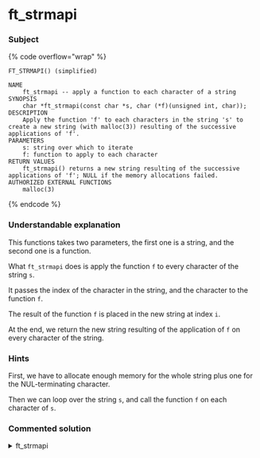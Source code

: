 # ft\_strmapi

### Subject

{% code overflow="wrap" %}
```
FT_STRMAPI() (simplified)

NAME
    ft_strmapi -- apply a function to each character of a string
SYNOPSIS
    char *ft_strmapi(const char *s, char (*f)(unsigned int, char));
DESCRIPTION
    Apply the function 'f' to each characters in the string 's' to create a new string (with malloc(3)) resulting of the successive applications of 'f'.
PARAMETERS
    s: string over which to iterate
    f: function to apply to each character
RETURN VALUES
    ft_strmapi() returns a new string resulting of the successive applications of 'f'; NULL if the memory allocations failed.
AUTHORIZED EXTERNAL FUNCTIONS
    malloc(3)
```
{% endcode %}

### Understandable explanation

This functions takes two parameters, the first one is a string, and the second one is a function.

What `ft_strmapi` does is apply the function `f` to every character of the string `s`.

It passes the index of the character in the string, and the character to the function `f`.

The result of the function `f` is placed in the new string at index `i`.

At the end, we return the new string resulting of the application of `f` on every character of the string.

### Hints

First, we have to allocate enough memory for the whole string plus one for the NUL-terminating character.

Then we can loop over the string `s`, and call the function `f` on each character of `s`.

### Commented solution

<details>

<summary>ft_strmapi</summary>

{% code title="ft_strmapi.c" overflow="wrap" lineNumbers="true" %}
```c
#include "libft.h"

char *ft_strmapi(const char *s, char (*f)(unsigned int, char))
{
    unsigned int i;
    char *res;
    
    /* allocating the memory for the new string */
    res = malloc((ft_strlen(s) + 1) * sizeof(char));
    if (!res)
        return (NULL);
    i = 0;
    /* looping over the whole string s */
    while (i < ft_strlen(s))
    {
        /* applying the function f to each character of s
         * and storing the result in the new string res
         */
        res[i] = (*f)(i, s[i]);
        i++;
    }
    /* setting the NUL-terminating character */
    res[i] = 0;
    /* finally, we return res */
    return (res);
}
```
{% endcode %}

</details>
